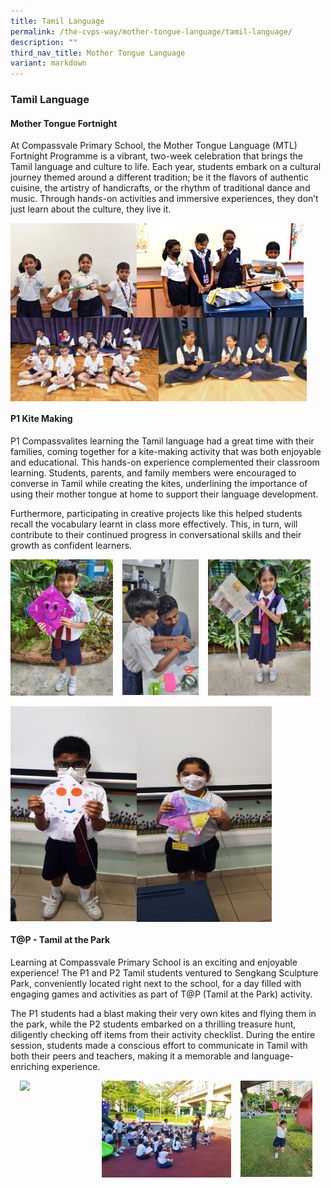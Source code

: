 ```yaml
---
title: Tamil Language
permalink: /the-cvps-way/mother-tongue-language/tamil-language/
description: ""
third_nav_title: Mother Tongue Language
variant: markdown
---
```

### **Tamil Language**
#### **Mother Tongue Fortnight**

At Compassvale Primary School, the Mother Tongue Language (MTL) Fortnight Programme is a vibrant, two-week celebration that brings the Tamil language and culture to life. Each year, students embark on a cultural journey themed around a different tradition; be it the flavors of authentic cuisine, the artistry of handicrafts, or the rhythm of traditional dance and music. Through hands-on activities and immersive experiences, they don’t just learn about the culture, they live it.

<img src="/images/Year%202025/CVPS%20Way/TL1.jpg" style="width:40%" align="left">
<img src="/images/Year%202025/CVPS%20Way/TL2.jpg" style="width:53%" align="center">
<br>
<img src="/images/Year%202025/CVPS%20Way/TL3.jpg" style="width:47%" align="left">
<img src="/images/Year%202025/CVPS%20Way/TL4.jpg" style="width:47%" align="center">
<br clear="left">

#### **P1 Kite Making**
P1 Compassvalites learning the Tamil language had a great time with their families, coming together for a kite-making activity that was both enjoyable and educational. This hands-on experience complemented their classroom learning. Students, parents, and family members were encouraged to converse in Tamil while creating the kites, underlining the importance of using their mother tongue at home to support their language development.

Furthermore, participating in creative projects like this helped students recall the vocabulary learnt in class more effectively. This, in turn, will contribute to their continued progress in conversational skills and their growth as confident learners.

<img src="/images/tamil7.jpg" style="width:32.5%;margin-right:15px;" align="left">
<img src="/images/tamil8.jpg" style="width:24.2%;margin-right:15px;" align="left">
<img src="/images/tamil9.jpg" style="width:32.5%;margin-right:15px;" align="left"><br clear="left">
<br>
<img src="/images/Tamil%20Language%20Department/Picture4.png" style="width:40%" align="left">
<img src="/images/Tamil%20Language%20Department/Picture3.png" style="width:43%" align="center">

<br clear="left">

#### **T@P - Tamil at the Park**
Learning at Compassvale Primary School is an exciting and enjoyable experience! The P1 and P2 Tamil students ventured to Sengkang Sculpture Park, conveniently located right next to the school, for a day filled with engaging games and activities as part of T@P (Tamil at the Park) activity.

The P1 students had a blast making their very own kites and flying them in the park, while the P2 students embarked on a thrilling treasure hunt, diligently checking off items from their activity checklist. During the entire session, students made a conscious effort to communicate in Tamil with both their peers and teachers, making it a memorable and language-enriching experience.

<img src="/images/tamil1.jpg" style="width:23%;margin-left:15px;" align="left">
<img src="/images/tamil2.png" style="width:41%;margin-left:15px;" align="left">
<img src="/images/tamil3.jpg" style="width:23%;margin-left:15px;" align="left">

<br clear="left">